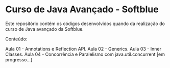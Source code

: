 # Curso de Java Avançado - Softblue
Este repositório contém os códigos desenvolvidos quando da realização do curso de Java avançado da Softblue.

Conteúdo:

Aula 01 - Annotations e Reflection API.
Aula 02 - Generics.
Aula 03 - Inner Classes.
Aula 04 - Concorrência e Paralelismo com java.util.concurrent
[em progresso...]
